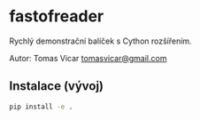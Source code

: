 # fastofreader

Rychlý demonstrační balíček s Cython rozšířením.

Autor: Tomas Vicar <tomasvicar@gmail.com>

## Instalace (vývoj)
```bash
pip install -e .
